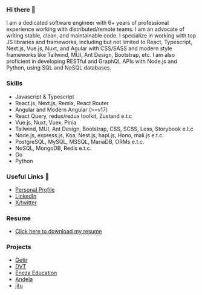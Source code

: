 ### Hi there 👋

<!--
**sgatana/sgatana** is a ✨ _special_ ✨ repository because its `README.md` (this file) appears on your GitHub profile.

Here are some ideas to get you started:

- 🔭 I’m currently working on ...
- 🌱 I’m currently learning ...
- 👯 I’m looking to collaborate on ...
- 🤔 I’m looking for help with ...
- 💬 Ask me about ...
- 📫 How to reach me: ...
- 😄 Pronouns: ...
- ⚡ Fun fact: ...
-->
I am a dedicated software engineer with 6+ years of professional experience working with distributed/remote teams. I am an advocate of writing stable, clean, and maintainable code. I specialize in working with top JS libraries and frameworks, including but not limited to React, Typescript, Next.js, Vue.js, Nuxt, and Agular with CSS/SASS and modern style frameworks like Tailwind, MUI, Ant Design, Bootstrap, etc. I am also proficient in developing RESTful and GraphQL APIs with Node.js and Python, using SQL and NoSQL databases.

### Skills
 - Javascript & Typescript
 - React.js, Next.js, Remix, React Router
 - Angular and Modern Angular (>=v17)
 - React Query, redux/redux toolkit, Zustand e.t.c
 - Vue.js, Nuxt, Vuex, Pinia
 - Tailwind, MUI, Ant Design, Bootstrap, CSS, SCSS, Less, Storybook e.t.c
 - Node.js, express.js, Koa, Nest.js, hapi.js, Hono, mali.js e.t.c.
 - PostgreSQL, MySQL, MSSQL, MariaDB, ORMs e.t.c.
 - NoSQL, MongoDB, Redis e.t.c.
 - Go
 - Python

### Useful Links 🔗
- [Personal Profile](https://stephen.eramstech.com/)
- [LinkedIn](https://www.linkedin.com/in/sgatana)
- [X/twitter](https://twitter.com/sgatana1)

### Resume
- [Click here to download my resume](https://stephen.eramstech.com/assets/Resume-Stephen.pdf)

### Projects
 - [Getir](https://getir.com/)
 - [DVT](https://www.dvt.co.za/)
 - [Eneza Education](https://enezaeducation.com/)
 - [Andela](https://andela.com/)
 - [jitu](https://thejitu.com/)
